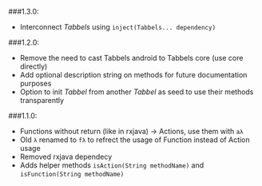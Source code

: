 ###1.3.0:

- Interconnect _Tabbels_ using `inject(Tabbels... dependency)`

###1.2.0:

- Remove the need to cast Tabbels android to Tabbels core (use core directly)
- Add optional description string on methods for future documentation purposes
- Option to init _Tabbel_ from another _Tabbel_ as seed to use their methods transparently

###1.1.0:

- Functions without return (like in rxjava) -> Actions, use them with `aλ`
- Old `λ` renamed to `fλ` to refrect the usage of Function instead of Action usage
- Removed rxjava dependecy
- Adds helper methods `isAction(String methodName)` and `isFunction(String methodName)`
